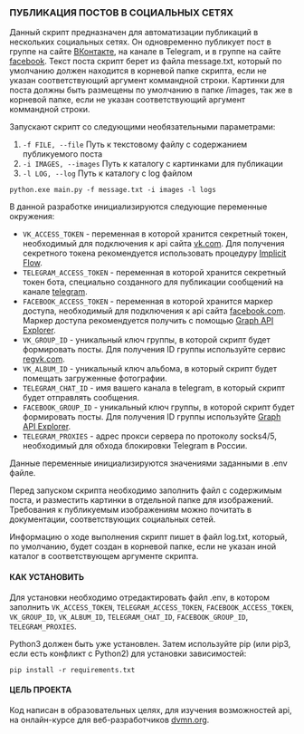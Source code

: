 ### ПУБЛИКАЦИЯ ПОСТОВ В СОЦИАЛЬНЫХ СЕТЯХ

Данный скрипт предназначен для автоматизации публикаций в нескольких социальных сетях. Он одновременно публикует пост в группе на сайте [ВКонтакте](https://vk.com), на канале в Telegram, и в группе на сайте [facebook](https://www.facebook.com). Текст поста скрипт берет из файла message.txt, который по умолчанию должен находится в корневой папке скрипта, если не указан соответствующий аргумент коммандной строки. Картинки для поста должны быть размещены по умолчанию в папке /images, так же в корневой папке, если не указан соответствующий аргумент коммандной строки.

Запускают скрипт со следующими необязательными параметрами:
1. ```-f FILE, --file```        Путь к текстовому файлу с содержанием публикуемого поста
2. ```-i IMAGES, --images```    Путь к каталогу с картинками для публикации
3. ```-l LOG, --log```          Путь к каталогу с log файлом

```
python.exe main.py -f message.txt -i images -l logs
```	
В данной разработке инициализируются следующие переменные окружения:
- `VK_ACCESS_TOKEN` - переменная в которой хранится секретный токен, необходимый для подключения к api сайта [vk.com](http://www.vk.com). Для получения секретного токена рекомендуется использовать процедуру  [Implicit Flow](https://vk.com/dev/implicit_flow_user).
- `TELEGRAM_ACCESS_TOKEN` - переменная в которой хранится секретный токен бота, специально созданного для публикации сообщений на канале [telegram](https://core.telegram.org/bots/api).
- `FACEBOOK_ACCESS_TOKEN` - переменная в которой хранится маркер доступа, необходимый для подключения к api сайта [facebook.com](https://www.facebook.com). Маркер доступа рекомендуется получить с помощью [Graph API Explorer](https://developers.facebook.com/docs/graph-api/explorer/). 
- `VK_GROUP_ID` - уникальный ключ группы, в которой скрипт будет формировать посты. Для получения ID группы используйте сервис [regvk.com](https://regvk.com/id/).
- `VK_ALBUM_ID` - уникальный ключ альбома, в который скрипт будет помещать загруженные фотографии. 
- `TELEGRAM_CHAT_ID` - имя вашего канала в telegram, в который скрипт будет отправлять сообщения.
- `FACEBOOK_GROUP_ID` - уникальный ключ группы, в которой скрипт будет формировать посты. Для получения ID группы используйте [Graph API Explorer](https://developers.facebook.com/docs/graph-api/explorer/).
- `TELEGRAM_PROXIES` - адрес прокси сервера по протоколу socks4/5, необходимый для обхода блокировки Telegram в России.


Данные переменные инициализируются значениями заданными в .env файле.

Перед запуском скрипта необходимо заполнить файл с содержимым поста, и разместить картинки в отдельной папке для изображений. Требования к публикуемым изображениям можно почитать в документации, соответствующих социальных сетей.


Информацию о ходе выполнения скрипт пишет в файл log.txt, который, по умолчанию, будет создан в корневой папке, если не указан иной каталог в соответствующем аргументе скрипта.

#### КАК УСТАНОВИТЬ

Для установки необходимо отредактировать файл .env, в котором заполнить `VK_ACCESS_TOKEN`, `TELEGRAM_ACCESS_TOKEN`, `FACEBOOK_ACCESS_TOKEN`, `VK_GROUP_ID`, `VK_ALBUM_ID`, `TELEGRAM_CHAT_ID`, `FACEBOOK_GROUP_ID`, `TELEGRAM_PROXIES`.

Python3 должен быть уже установлен. Затем используйте pip (или pip3, если есть конфликт с Python2) для установки зависимостей:

```
pip install -r requirements.txt
```

#### ЦЕЛЬ ПРОЕКТА

Код написан в образовательных целях, для изучения возможностей api, на онлайн-курсе для веб-разработчиков [dvmn.org](https://dvmn.org).
